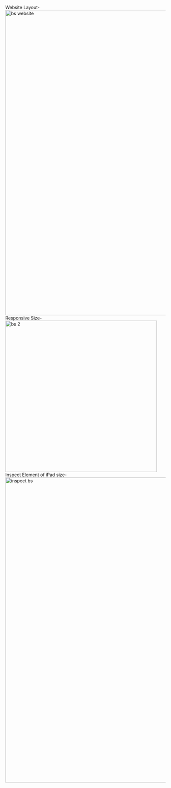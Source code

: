 Website Layout-
<img width="960" alt="bs website" src="https://user-images.githubusercontent.com/54854843/107116088-1b29b280-6897-11eb-94c8-6a62612986ec.png"><br>
Responsive Size-<br>
<img width="476" alt="bs 2" src="https://user-images.githubusercontent.com/54854843/107116201-97bc9100-6897-11eb-9427-ae8ba5f0591d.png"><br>
Inspect Element of iPad size-<br>
<img width="960" alt="inspect bs" src="https://user-images.githubusercontent.com/54854843/107116195-91c6b000-6897-11eb-87d5-7f5b6bf5e5d8.png">

